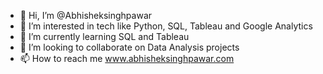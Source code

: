 - 👋 Hi, I’m @Abhisheksinghpawar
- 👀 I’m interested in tech like Python, SQL, Tableau and Google Analytics
- 🌱 I’m currently learning SQL and Tableau
- 💞️ I’m looking to collaborate on Data Analysis projects
- 📫 How to reach me www.abhisheksinghpawar.com

<!---
Abhisheksinghpawar/Abhisheksinghpawar is a ✨ special ✨ repository because its `README.md` (this file) appears on your GitHub profile.
You can click the Preview link to take a look at your changes.
--->
